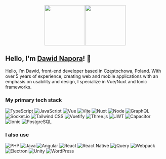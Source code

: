 <p align="center">
  <a href="https://github.com/dawnap">
    <img height="128px" src="https://github-readme-stats.vercel.app/api?username=dawnap&hide_title=true&hide_border=true&show_icons=true&include_all_commits=true&count_private=true&line_height=21" /><!-- wi*quL3fcV --><img height="128px" src="https://github-readme-stats.vercel.app/api/top-langs/?username=dawnap&hide=html&hide_title=true&hide_border=true&layout=compact&langs_count=6" />
  </a>
</p>

## Hello, I'm [Dawid Napora](https://napora.dev)! 👋
Hello, I’m Dawid, front-end developer based in Częstochowa, Poland. With over 5 years of experience, creating web and mobile applications with an emphasis on usability and design, I specialize in Vue/Nuxt and Ionic frameworks.

### My primary tech stack
<p>
  <img src="https://img.shields.io/badge/TypeScript-007ACC?style=for-the-badge&amp;logo=typescript&amp;logoColor=white" alt="TypeScript">
  <img src="https://img.shields.io/badge/JavaScript-323330?style=for-the-badge&amp;logo=javascript&amp;logoColor=F7DF1E" alt="JavaScript">
  <img src="https://img.shields.io/badge/Vue.js-35495E?style=for-the-badge&amp;logo=vuedotjs&amp;logoColor=4FC08D" alt="Vue">
  <img src="https://img.shields.io/badge/Vite-B73BFE?style=for-the-badge&amp;logo=vite&amp;logoColor=FFD62E" alt="Vite">
  <img src="https://img.shields.io/badge/nuxt.js-00C58E?style=for-the-badge&amp;logo=nuxtdotjs&amp;logoColor=white" alt="Nuxt">
  <img src="https://img.shields.io/badge/Node.js-339933?style=for-the-badge&amp;logo=nodedotjs&amp;logoColor=white" alt="Node">
  <img src="https://img.shields.io/badge/GraphQl-E10098?style=for-the-badge&amp;logo=graphql&amp;logoColor=white" alt="GraphQL">
  <img src="https://img.shields.io/badge/Socket.io-010101?&amp;style=for-the-badge&amp;logo=Socket.io&amp;logoColor=white" alt="Socket.io">
  <img src="https://img.shields.io/badge/Tailwind_CSS-38B2AC?style=for-the-badge&amp;logo=tailwind-css&amp;logoColor=white" alt="Tailwind CSS">
  <img src="https://img.shields.io/badge/Vuetify-1867C0?style=for-the-badge&amp;logo=vuetify&amp;logoColor=white" alt="Vuetify">
  <img src="https://img.shields.io/badge/ThreeJs-black?style=for-the-badge&amp;logo=three.js&amp;logoColor=white" alt="Three.js">
  <img src="https://img.shields.io/badge/JWT-000000?style=for-the-badge&amp;logo=JSON%20web%20tokens&amp;logoColor=white" alt="JWT">
  <img src="https://img.shields.io/badge/Capacitor-119EFF?style=for-the-badge&amp;logo=Capacitor&amp;logoColor=white" alt="Capacitor">
  <img src="https://img.shields.io/badge/Ionic-3880FF?style=for-the-badge&amp;logo=ionic&amp;logoColor=white" alt="Ionic">
  <img src="https://img.shields.io/badge/PostgreSQL-316192?style=for-the-badge&amp;logo=postgresql&amp;logoColor=white" alt="PostgreSQL">
</p>


### I also use
<p>
  <img src="https://img.shields.io/badge/PHP-777BB4?style=for-the-badge&amp;logo=php&amp;logoColor=white" alt="PHP">
  <img src="https://img.shields.io/badge/Java-ED8B00?style=for-the-badge&amp;logo=java&amp;logoColor=white" alt="Java">
  <img src="https://img.shields.io/badge/Angular-DD0031?style=for-the-badge&amp;logo=angular&amp;logoColor=white" alt="Angular">
  <img src="https://img.shields.io/badge/React-20232A?style=for-the-badge&amp;logo=react&amp;logoColor=61DAFB" alt="React">
  <img src="https://img.shields.io/badge/React_Native-20232A?style=for-the-badge&amp;logo=react&amp;logoColor=61DAFB" alt="React Native">
  <img src="https://img.shields.io/badge/jQuery-0769AD?style=for-the-badge&amp;logo=jquery&amp;logoColor=white" alt="jQuery">
  <img src="https://img.shields.io/badge/Webpack-8DD6F9?style=for-the-badge&amp;logo=Webpack&amp;logoColor=white" alt="Webpack">
  <img src="https://img.shields.io/badge/Electron-2B2E3A?style=for-the-badge&amp;logo=electron&amp;logoColor=9FEAF9" alt="Electron">
  <img src="https://img.shields.io/badge/Unity-100000?style=for-the-badge&amp;logo=unity&amp;logoColor=white" alt="Unity">
  <img src="https://img.shields.io/badge/Wordpress-21759B?style=for-the-badge&amp;logo=wordpress&amp;logoColor=white" alt="WordPress">
</p>
